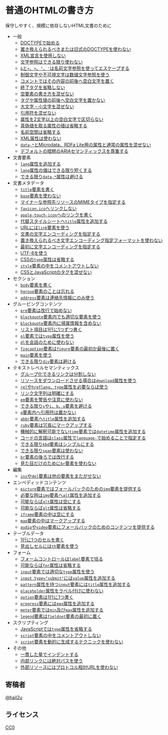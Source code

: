 普通のHTMLの書き方
==================

保守しやすく、規模に依存しないHTML文書のために


- 一般
    - [DOCTYPEで始める](start-with-doctype.md)
    - [置き換えられるべきまたは旧式のDOCTYPEを使わない](dont-use-legacy-or-obsolete-doctype.md)
    - [XML宣言を使用しない](dont-use-xml-declaration.md)
    - [文字参照はできる限り使わない](dont-use-character-references-as-much-as-possible.md)
    - [`&`と`<`、`>`、`"`、`'`は名前文字参照を使ってエスケープする](escape-----and--with-named-character-references.md)
    - [制御文字や不可視文字は数値文字参照を使う](use-numeric-character-references-for-control-or-invisible-characters.md)
    - [コメントではその内容の前後へ空白文字を置く](put-white-spaces-around-comment-contents.md)
    - [終了タグを省略しない](dont-omit-closing-tag.md)
    - [空要素の書き方を混ぜない](dont-mix-empty-element-format.md)
    - [タグや属性値の前後へ空白文字を置かない](dont-put-white-spaces-around-tags-and-attribute-values.md)
    - [大文字・小文字を混ぜない](dont-mix-character-cases.md)
    - [引用符を混ぜない](dont-mix-quotation-marks.md)
    - [属性を2文字以上の空白文字で区切らない](dont-separate-attributes-with-two-or-more-white-spaces.md)
    - [真偽値を取る属性の値は省略する](omit-boolean-attribute-value.md)
    - [名前空間は省略する](omit-namespaces.md)
    - [XML属性は使わない](dont-use-xml-attributes.md)
    - [`data-*`とMicrodata、RDFa Lite用の属性と通常の属性を混ぜない](dont-mix-data--microdata-and-rdfa-lite-attributes-with-common-attributes.md)
    - [デフォルトの暗黙のARIAセマンティックスを尊重する](prefer-default-implicit-aria-semantics.md)
- 文書要素
    - [`lang`属性を追加する](add-lang-attribute.md)
    - [`lang`属性の値はできる限り短くする](keep-lang-attribute-value-as-short-as-possible.md)
    - [できる限り`data-*`属性は避ける](avoid-data--as-much-as-possible.md)
- 文書メタデータ
    - [`title`要素を書く](add-title-element.md)
    - [`base`要素を使わない](dont-use-base-element.md)
    - [マイナーな参照先リソースのMIMEタイプを指定する](specify-mime-type-of-minor-linked-resources.md)
    - [`favicon.ico`へリンクしない](dont-link-to-faviconico.md)
    - [`apple-touch-icon`へのリンクを書く](add-apple-touch-icon-link.md)
    - [代替スタイルシートへ`title`属性を追加する](add-title-attribute-to-alternate-stylesheets.md)
    - [URLには`link`要素を使う](for-url-use-link-element.md)
    - [文書の文字エンコーディングを指定する](specify-document-character-encoding.md)
    - [置き換えられるべき文字エンコーディング指定フォーマットを使わない](dont-use-legacy-character-encoding-format.md)
    - [最初に文字エンコーディングを指定する](specify-character-encoding-at-first.md)
    - [UTF-8を使う](use-utf-8.md)
    - [CSSの`type`属性は省略する](omit-type-attribute-for-css.md)
    - [`style`要素の中をコメントアウトしない](dont-comment-out-contents-of-style-element.md)
    - [CSSとJavaScriptのタグを混ぜない](dont-mix-tag-for-css-and-javascript.md)
- セクション
    - [`body`要素を書く](add-body-element.md)
    - [`hgroup`要素のことは忘れる](forget-about-hgroup-element.md)
    - [`address`要素は連絡先情報にのみ使う](use-address-element-only-for-contact-information.md)
- グルーピングコンテンツ
    - [`pre`要素は改行で始めない](dont-start-with-newline-in-pre-element.md)
    - [`blockquote`要素内でも適切な要素を使う](use-appropriate-element-in-blockquote-element.md)
    - [`blockquote`要素内に帰属情報を含めない](dont-include-attribution-directly-in-blockquote-element.md)
    - [リスト項目は1行に1つずつ書く](write-one-list-item-per-line.md)
    - [`ol`要素では`type`属性を使う](use-type-attribute-for-ol-element.md)
    - [`dl`を会話のために使わない](dont-use-dl-for-dialogue.md)
    - [`figcaption`要素は`figure`要素の最初か最後に置く](place-figcaption-element-as-first-or-last-child-of-figure-element.md)
    - [`main`要素を使う](use-main-element.md)
    - [できる限り`div`要素は避ける](avoid-div-element-as-much-as-possible.md)
- テキストレベルセマンティックス
    - [グループ化できるリンクは分割しない](dont-split-same-link-that-can-be-grouped.md)
    - [リソースをダウンロードさせる場合は`download`属性を使う](use-download-attribute-for-downloading-a-resource.md)
    - [`rel`や`hreflang`、`type`属性を必要ならば使う](use-rel-hreflang-and-type-attribute-if-needed.md)
    - [リンク文字列は明確にする](clear-link-text.md)
    - [`em`要素を警告や注意に使わない](dont-use-em-element-for-warning-or-caution.md)
    - [できる限り`s`や`i`、`b`、`u`要素を避ける](avoid-s-i-b-and-u-element-as-much-as-possible.md)
    - [`q`要素内へ引用符は置かない](dont-put-quotes-to-q-element.md)
    - [`abbr`要素へ`title`属性を追加する](add-title-attribute-to-abbr-element.md)
    - [`ruby`要素は冗長にマークアップする](markup-ruby-element-verbosely.md)
    - [機械的に解釈可能でない`time`要素では`datetime`属性を追加する](add-datetime-attribute-to-non-machine-readable-time-element.md)
    - [コードの言語は`class`属性で`language-`で始めることで指定する](specify-code-language-with-class-attribute-prefixed-with-language-.md)
    - [できる限り`kbd`要素はシンプルにする](keep-kbd-element-as-simple-as-possible.md)
    - [できる限り`span`要素は使わない](avoid-span-element-as-much-as-possible.md)
    - [`br`要素の後ろでは改行する](break-after-br-element.md)
    - [見た目だけのために`br`要素を使わない](dont-use-br-element-only-for-presentational-purpose.md)
- 編集
    - [`ins`や`del`要素は他の要素をまたがせない](dont-stride-ins-and-del-element-over-other-elements.md)
- エンベディッドコンテンツ
    - [`picture`要素ではフォールバックのための`img`要素を提供する](provide-fallback-img-element-for-picture-element.md)
    - [必要な時は`img`要素へ`alt`属性を追加する](add-alt-attrbute-to-img-element-if-needed.md)
    - [可能ならば`alt`属性は空にする](empty-alt-attribute-if-possible.md)
    - [可能ならば`alt`属性は省略する](omit-alt-attribute-if-possible.md)
    - [`iframe`要素の中は空にする](empty-iframe-element.md)
    - [`map`要素の中はマークアップする](markup-map-element-content.md)
    - [`audio`や`video`要素にフォールバックのためのコンテンツを提供する](provide-fallback-content-for-audio-or-video-element.md)
- テーブルデータ
    - [1行に1つのセルを書く](write-one-cell-per-line.md)
    - [見出しセルには`th`要素を使う](use-th-element-for-header-cell.md)
- フォーム
    - [フォームコントロールは`label`要素で括る](wrap-form-control-with-label-element.md)
    - [可能ならば`for`属性は省略する](omit-for-attribute-if-possible.md)
    - [`input`要素では適切な`type`属性を使う](use-appropriate-type-attribute-for-input-element.md)
    - [`input type="submit"`には`value`属性を追加する](add-value-attribute-to-input-typesubmit.md)
    - [`pattern`属性を持つ`input`要素には`title`属性を追加する](add-title-attribute-to-input-element-when-there-is-pattern-attribute.md)
    - [`placeholder`属性をラベル付けに使わない](dont-use-placeholder-attribute-for-labeling.md)
    - [`option`要素は1行に1つ書く](write-one-option-element-per-line.md)
    - [`progress`要素には`max`属性を追加する](add-max-attribute-to-progress-element.md)
    - [`meter`要素では`min`及び`max`属性を追加する](add-min-and-max-attribute-to-meter-element.md)
    - [`legend`要素は`fieldset`要素の最初に置く](place-legend-element-as-the-first-child-of-fieldset-element.md)
- スクリプティング
    - [JavaScriptでは`type`属性を省略する](omit-type-attribute-for-javascript.md)
    - [`script`要素の中をコメントアウトしない](dont-comment-out-contents-of-script-element.md)
    - [`script`要素を動的に生成するテクニックを使わない](dont-use-script-injected-script-element.md)
- その他
    - [一貫した量でインデントする](indent-consistently.md)
    - [内部リンクには絶対パスを使う](use-absolute-path-for-internal-links.md)
    - [外部リソースにはプロトコル相対URLを使わない](dont-use-protocol-relative-url-for-external-resources.md)


寄稿者
------

[@hail2u]


ライセンス
----------

[CC0]


[@hail2u]: https://github.com/hail2u
[CC0]:     http://creativecommons.org/publicdomain/zero/1.0/
